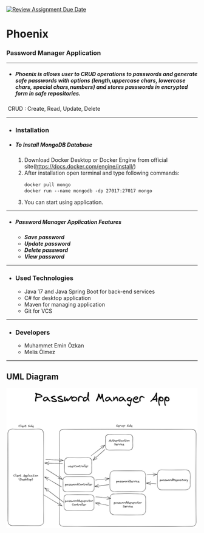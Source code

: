 [![Review Assignment Due Date](https://classroom.github.com/assets/deadline-readme-button-24ddc0f5d75046c5622901739e7c5dd533143b0c8e959d652212380cedb1ea36.svg)](https://classroom.github.com/a/QA5O9x4M)
# Phoenix
### Password Manager Application
________________
* ##### Phoenix is allows user to CRUD operations to passwords and generate safe passwords with options (length,uppercase chars, lowercase chars, special chars,numbers) and stores passwords in encrypted form in safe repositories.
![]()
CRUD : Create, Read, Update, Delete
![]()
__________________

* ### Installation

* ##### To Install MongoDB Database
    1. Download Docker Desktop or Docker Engine from official site(https://docs.docker.com/engine/install/)
    2. After installation open terminal and type following commands:
        ```
        docker pull mongo
        docker run --name mongodb -dp 27017:27017 mongo
        ```
    3. You can start using application.

_______

* #####  **Password Manager Application Features**
    - ***Save password***
    - ***Update password***
    - ***Delete password***
    - ***View password***
 ![]()
_________________

* ### Used Technologies
    - Java 17 and Java Spring Boot for back-end services
    - C# for desktop application
    - Maven for managing application
    - Git for VCS
![]()
_______________________


* ### Developers
    - Muhammet Emin Özkan
    - Melis Ölmez
![]()
_______________________

## UML Diagram
[![UML](https://github.com/Iskenderun-Technical-University/ymg-donem-projesi-phoenix/blob/main/passwordManagerAppUML.png)](https://github.com/Iskenderun-Technical-University/ymg-donem-projesi-phoenix/blob/main/passwordManagerAppUML.png?raw=true)
